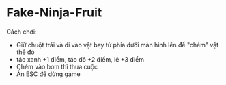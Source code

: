﻿# Fake-Ninja-Fruit
Cách chơi:
- Giữ chuột trái và di vào vật bay từ phía dưới màn hình lên để "chém" vật thể đó
- táo xanh +1 điểm, táo đỏ +2 điểm, lê +3 điểm
- Chém vào bom thì thua cuộc
- Ấn ESC để dừng game
